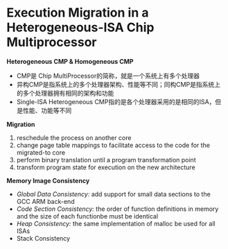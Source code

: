 # Execution Migration in a Heterogeneous-ISA Chip Multiprocessor

**Heterogeneous CMP & Homogeneous CMP**

* CMP是 Chip MultiProcessor的简称，就是一个系统上有多个处理器
* 异构CMP是指系统上的多个处理器架构、性能等不同；同构CMP是指系统上的多个处理器拥有相同的架构和功能
* Single-ISA Heterogeneous CMP指的是各个处理器采用的是相同的ISA，但是性能、功能等不同

**Migration**

1. reschedule the process on another core
2. change page table mappings to facilitate access to the code for the migrated-to core
3. perform binary translation until a program transformation point
4. transform program state for execution on the new architecture

**Memory Image Consistency**

* *Global Data Consistency:* add support for small data sections to the GCC ARM back-end
* *Code Section Consistency:* the order of function definitions in memory and the size of each functionbe must be identical
* *Heap Consistency:* the same implementation of malloc be used for all ISAs
* Stack Consistency
